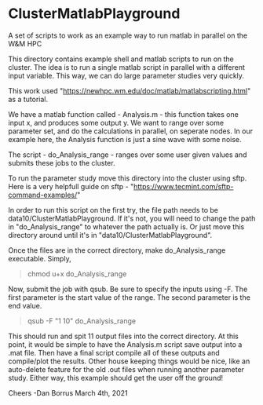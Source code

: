 # ClusterMatlabPlayground
 A set of scripts to work as an example way to run matlab in parallel on the W&M HPC


This directory contains example shell and matlab scripts to run on the cluster. The idea is to run a single matlab script in parallel with a different input variable. This way, we can do large parameter studies very quickly.

This work used "https://newhpc.wm.edu/doc/matlab/matlabscripting.html" as a tutorial.


We have a matlab function called - Analysis.m - this function takes one input x, and produces some output y. We 
want to range over some parameter set, and do the calculations in parallel, on seperate nodes. In our example here, the Analysis function is just a sine wave with some noise. 

The script - do_Analysis_range - ranges over some user given values and submits these jobs to the cluster.

To run the parameter study move this directory into the cluster using sftp. 
Here is a very helpfull guide on sftp - "https://www.tecmint.com/sftp-command-examples/"

In order to run this script on the first try, the file path needs to be data10/ClusterMatlabPlayground. If it's not, you will need to change the path in "do_Analysis_range" to whatever the path actually is. Or just move this directory around until it's in "data10/ClusterMatlabPlayground".

Once the files are in the correct directory, make do_Analysis_range executable. Simply,
 > chmod u+x do_Analysis_range

Now, submit the job with qsub. Be sure to specify the inputs using -F. The first parameter is the start value of the range. 
The second parameter is the end value.

 > qsub -F "1 10" do_Analysis_range

This should run and spit 11 output files into the correct directory. At this point, it would be simple to have the Analysis.m script save output into a .mat file. Then have a final script compile all of these outputs and compile/plot the results. Other house keeping things would be nice, like an auto-delete feature for the old .out files when running another parameter study. Either way, this example should get the user off the ground!

Cheers
-Dan Borrus March 4th, 2021


